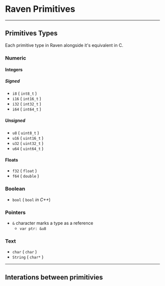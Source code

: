 # Raven Primitives
---
## Primitives Types
Each primitive type in Raven alongside it's equivalent in C.
### Numeric 
#### Integers
##### Signed
* `i8`  ( `int8_t` )
* `i16` ( `int16_t` )
* `i32` ( `int32_t` )
* `i64` ( `int64_t` )
##### Unsigned
* `u8`  ( `uint8_t` )
* `u16` ( `uint16_t` )
* `u32` ( `uint32_t` )
* `u64` ( `uint64_t` )
#### Floats
* `f32` ( `float` )
* `f64` ( `double` )
### Boolean
* `bool` ( `bool` *in C++*)
### Pointers
* `&` character marks a type as a reference
  * `var ptr: &u8`
### Text
* `char` ( `char` )
* `String` ( `char*` )
---
## Interations between primitivies
# 